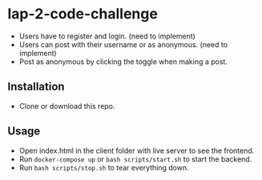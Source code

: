 # lap-2-code-challenge

- Users have to register and login. (need to implement)
- Users can post with their username or as anonymous. (need to implement)
- Post as anonymous by clicking the toggle when making a post.

## Installation

- Clone or download this repo.

## Usage

- Open index.html in the client folder with live server to see the frontend.
- Run `docker-compose up` or `bash scripts/start.sh` to start the backend.
- Run `bash scripts/stop.sh` to tear everything down.
